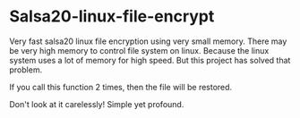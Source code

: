 # Salsa20-linux-file-encrypt

Very fast salsa20 linux file encryption using very small memory.
There may be very high memory to control file system on linux.
Because the linux system uses a lot of memory for high speed.
But this project has solved that problem.

If you call this function 2 times, then the file will be restored.

Don't look at it carelessly!
Simple yet profound. 
